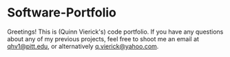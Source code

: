 # Software-Portfolio
Greetings! This is (Quinn Vierick's) code portfolio. If you have any questions about any of my previous projects, feel free to shoot me an email at qhv1@pitt.edu, or alternatively q.vierick@yahoo.com.
